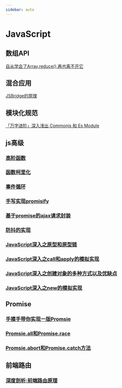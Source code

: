 ```yaml
---
sidebar: auto
---
```


# JavaScript

## 数组API
[自从学会了Array.reduce(),再也离不开它](https://juejin.cn/post/6844904025310117901)

## 混合应用
[JSBridge的原理](https://https://juejin.cn/post/6844903585268891662#heading-14)

## 模块化规范
[「万字进阶」深入浅出 Commonjs 和 Es Module](https://juejin.cn/post/6994224541312483336)

## js高级
### [高阶函数](./01-高阶函数.md)
### [函数柯里化](./02-函数柯里化.md)
### [事件循环](./07-事件循环.md)
### [手写实现promisify](./08-手写实现promisify.md)
### [基于promise的ajax请求封装](./09.基于promise的ajax请求封装.md)
### [防抖的实现](./防抖的实现.md)
### [JavaScript深入之原型和原型链](./JavaScript深入之原型和原型链.md)
### [JavaScript深入之call和apply的模拟实现](./JavaScript深入之call和apply的模拟实现.md)
### [JavaScript深入之创建对象的多种方式以及优缺点](./JavaScript深入之创建对象的多种方式以及优缺点.md)
### [JavaScript深入之new的模拟实现](./JavaScript深入之new的模拟实现.md)

## Promise
### [手摸手带你实现一版Promsie](./04-promise手写实现.md)
### [Promsie.all和Promise.race](./05-Promsie.all和Promise.race.md)
### [Promsie.abort和Promise.catch方法](./Promise.abort和Promise.catch方法.md)

## 前端路由
### [深度剖析:前端路由原理](./深度剖析:前端路由原理.md)
